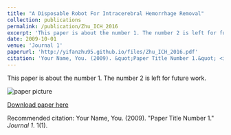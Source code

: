 ```yaml
---
title: "A Disposable Robot For Intracerebral Hemorrhage Removal"
collection: publications
permalink: /publication/Zhu_ICH_2016
excerpt: 'This paper is about the number 1. The number 2 is left for future work.'
date: 2009-10-01
venue: 'Journal 1'
paperurl: 'http://yifanzhu95.github.io/files/Zhu_ICH_2016.pdf'
citation: 'Your Name, You. (2009). &quot;Paper Title Number 1.&quot; <i>Journal 1</i>. 1(1).'
---
```

This paper is about the number 1. The number 2 is left for future work.

![paper picture](/images/Zhu_IXH_pic_1.PNG)

[Download paper here](http://yifanzhu95.github.io/files/Zhu_ICH_2016.pdf)

Recommended citation: Your Name, You. (2009). "Paper Title Number 1." <i>Journal 1</i>. 1(1).